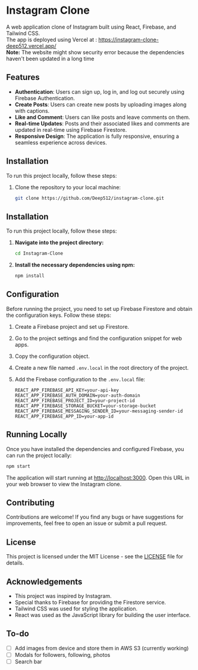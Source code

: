 # Instagram Clone

A web application clone of Instagram built using React, Firebase, and Tailwind CSS.
<br />
The app is deployed using Vercel at : https://instagram-clone-deep512.vercel.app/
<br />
**Note:** The website might show security error because the dependencies haven't been updated in a long time

## Features

- **Authentication**: Users can sign up, log in, and log out securely using Firebase Authentication.
- **Create Posts**: Users can create new posts by uploading images along with captions.
- **Like and Comment**: Users can like posts and leave comments on them.
- **Real-time Updates**: Posts and their associated likes and comments are updated in real-time using Firebase Firestore.
- **Responsive Design**: The application is fully responsive, ensuring a seamless experience across devices.

## Installation

To run this project locally, follow these steps:

1. Clone the repository to your local machine:

   ```bash
   git clone https://github.com/Deep512/instagram-clone.git
   ```
## Installation

To run this project locally, follow these steps:

1. **Navigate into the project directory:**

    ```bash
    cd Instagram-Clone
    ```

2. **Install the necessary dependencies using npm:**

    ```bash
    npm install
    ```

## Configuration

Before running the project, you need to set up Firebase Firestore and obtain the configuration keys. Follow these steps:

1. Create a Firebase project and set up Firestore.
2. Go to the project settings and find the configuration snippet for web apps.
3. Copy the configuration object.
4. Create a new file named `.env.local` in the root directory of the project.
5. Add the Firebase configuration to the `.env.local` file:

    ```
    REACT_APP_FIREBASE_API_KEY=your-api-key
    REACT_APP_FIREBASE_AUTH_DOMAIN=your-auth-domain
    REACT_APP_FIREBASE_PROJECT_ID=your-project-id
    REACT_APP_FIREBASE_STORAGE_BUCKET=your-storage-bucket
    REACT_APP_FIREBASE_MESSAGING_SENDER_ID=your-messaging-sender-id
    REACT_APP_FIREBASE_APP_ID=your-app-id
    ```

## Running Locally

Once you have installed the dependencies and configured Firebase, you can run the project locally:

```bash
npm start
```

The application will start running at [http://localhost:3000](http://localhost:3000). Open this URL in your web browser to view the Instagram clone.

## Contributing

Contributions are welcome! If you find any bugs or have suggestions for improvements, feel free to open an issue or submit a pull request.

## License

This project is licensed under the MIT License - see the [LICENSE](LICENSE) file for details.

## Acknowledgements

- This project was inspired by Instagram.
- Special thanks to Firebase for providing the Firestore service.
- Tailwind CSS was used for styling the application.
- React was used as the JavaScript library for building the user interface.

## To-do
- [ ] Add images from device and store them in AWS S3 (currently working)
- [ ] Modals for followers, following, photos
- [ ] Search bar
